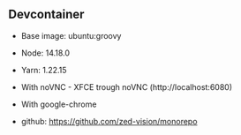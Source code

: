 ## Devcontainer

- Base image: ubuntu:groovy
- Node: 14.18.0
- Yarn: 1.22.15
- With noVNC - XFCE trough noVNC (http://localhost:6080)
- With google-chrome

- github: https://github.com/zed-vision/monorepo

